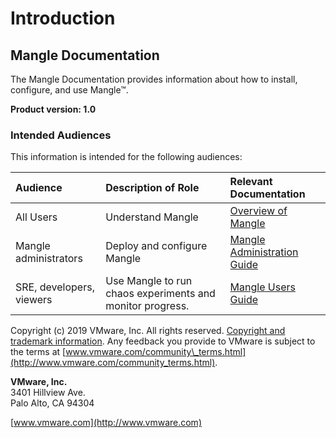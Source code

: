 # Introduction

## Mangle Documentation

The Mangle Documentation provides information about how to install, configure, and use Mangle™.

**Product version: 1.0**

### Intended Audiences

This information is intended for the following audiences:

| **Audience** | **Description of Role** | **Relevant Documentation** |
| :--- | :--- | :--- |
| All Users | Understand Mangle | [Overview of Mangle](overview.md) |
| Mangle administrators | Deploy and configure Mangle | [Mangle Administration Guide](mangle-administration/) |
| SRE, developers, viewers | Use Mangle to run chaos experiments and monitor progress. | [Mangle Users Guide](sre-developers-and-users/) |

Copyright \(c\) 2019 VMware, Inc. All rights reserved. [Copyright and trademark information](http://pubs.vmware.com/copyright-trademark.html). Any feedback you provide to VMware is subject to the terms at [www.vmware.com/community\_terms.html](http://www.vmware.com/community_terms.html).

**VMware, Inc.**  
3401 Hillview Ave.  
Palo Alto, CA 94304

[www.vmware.com](http://www.vmware.com)


